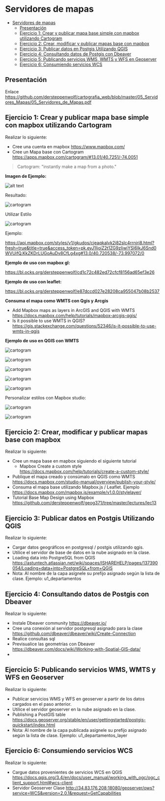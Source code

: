 # Servidores de mapas

- [Servidores de mapas](#servidores-de-mapas)
  - [Presentación](#presentaci%C3%B3n)
  - [Ejercicio 1: Crear y publicar mapa base simple con mapbox utilizando Cartogram](#ejercicio-1-crear-y-publicar-mapa-base-simple-con-mapbox-utilizando-cartogram)
  - [Ejercicio 2: Crear, modificar y publicar mapas base con mapbox](#ejercicio-2-crear-modificar-y-publicar-mapas-base-con-mapbox)
  - [Ejercicio 3: Publicar datos en Postgis Utilizando QGIS](#ejercicio-3-publicar-datos-en-postgis-utilizando-qgis)
  - [Ejercicio 4: Consultando datos de Postgis con Dbeaver](#ejercicio-4-consultando-datos-de-postgis-con-dbeaver)
  - [Ejercicio 5: Publicando servicios WMS, WMTS y WFS en Geoserver](#ejercicio-5-publicando-servicios-wms-wmts-y-wfs-en-geoserver)
  - [Ejercicio 6: Consumiendo servicios WCS](#ejercicio-6-consumiendo-servicios-wcs)

## Presentación

Enlace https://github.com/dersteppenwolf/cartografia_web/blob/master/05_Servidores_Mapas/05_Servidores_de_Mapas.pdf



## Ejercicio 1: Crear y publicar mapa base simple con mapbox utilizando Cartogram

Realizar lo siguiente: 

- Cree una cuenta en mapbox https://www.mapbox.com/
- Cree un Mapa base con Cartogram https://apps.mapbox.com/cartogram/#13.01/40.7251/-74.0051

> Cartogram: "instantly make a map from a photo."



**Imagen de Ejemplo:**

![alt text](https://upload.wikimedia.org/wikipedia/commons/thumb/e/ea/Van_Gogh_-_Starry_Night_-_Google_Art_Project.jpg/300px-Van_Gogh_-_Starry_Night_-_Google_Art_Project.jpg)

Resultado:

![cartogram](images/cartogram.png)


Utilizar Estilo

![cartogram](images/cartogram_list.png)


Ejemplo:

https://api.mapbox.com/styles/v1/gkudos/cjeaqkalvk2i82slc4rrnjri8.html?fresh=true&title=true&access_token=pk.eyJ1IjoiZ2t1ZG9zIiwiYSI6IkJ6Snd0WVUifQ.KkZKDrLUGoAuDv8CfLg4xg#13.0/40.720538/-73.997072/0

**Ejemplo de uso con mapbox gl:**

https://bl.ocks.org/dersteppenwolf/cd1c72c482ed72cfcf8156ad65ef3e26


**Ejemplo de uso con leaflet:**

https://bl.ocks.org/dersteppenwolf/e87dccd027e28208ca955047b08b2537


**Consuma el mapa como WMTS con Qgis y Arcgis**

- Add Mapbox maps as layers in ArcGIS and QGIS with WMTS https://docs.mapbox.com/help/tutorials/mapbox-arcgis-qgis/
- Is it possible to use WMTS in QGIS? https://gis.stackexchange.com/questions/52346/is-it-possible-to-use-wmts-in-qgis


**Ejemplo de uso en QGIS con WMTS**


![cartogram](images/mapbox_qgis0.png)

![cartogram](images/mapbox_qgis1.png)

![cartogram](images/mapbox_qgis2.png)

![cartogram](images/mapbox_qgis3.png)

![cartogram](images/mapbox_qgis4.png)


Personalizar estilos con Mapbox studio: 

![cartogram](images/mapbox_custom.png)

![cartogram](images/mapbox_custom2.png)


## Ejercicio 2: Crear, modificar y publicar mapas base   con mapbox


Realizar lo siguiente: 

- Cree un mapa base en mapbox siguiendo el siguiente tutorial
  - Mapbox Create a custom style https://docs.mapbox.com/help/tutorials/create-a-custom-style/
- Publique el mapa creado y consúmalo en QGIS como WMTS https://docs.mapbox.com/studio-manual/overview/publish-your-style/
- Consuma el mapa base utilizando Mapbox.js / Leaflet. Ejemplo https://docs.mapbox.com/mapbox.js/example/v1.0.0/stylelayer/
- Tutorial Base Map Design using Mapbox https://github.com/dersteppenwolf/geog371/tree/master/lectures/lec13




## Ejercicio 3: Publicar datos en Postgis Utilizando QGIS


Realizar lo siguiente: 

- Cargar datos geográficos en postgresql / postgis utilizando qgis.
- Utilice el servidor de base de datos en la nube asignado en la clase.
- Loading data into PostgreSQL from QGIS https://astuntech.atlassian.net/wiki/spaces/ISHAREHELP/pages/137390054/Loading+data+into+PostgreSQL+from+QGIS
- Nota: Al nombre de la capa asígnele su prefijo asignado según la lista de clase. Ejemplo: u1_departamentos


## Ejercicio 4: Consultando datos de Postgis con Dbeaver 

Realizar lo siguiente: 
- Instale Dbeaver community https://dbeaver.io/
- Cree una conexión al servidor postgresql  asignado para la clase https://github.com/dbeaver/dbeaver/wiki/Create-Connection
- Realice consultas sql
- Previsualice las geometrías con Dbeaver https://dbeaver.com/docs/wiki/Working-with-Spatial-GIS-data/
- 


## Ejercicio 5: Publicando servicios WMS, WMTS y WFS en Geoserver

Realizar lo siguiente: 

- Publicar servicios WMS y WFS en geoserver a partir de los datos cargados en el paso anterior.
- Utilice el servidor geoserver en la nube asignado en la clase.
- Publishing a PostGIS table https://docs.geoserver.org/stable/en/user/gettingstarted/postgis-quickstart/index.html
- Nota: Al nombre de la capa publicada asígnele su prefijo asignado según la lista de clase. Ejemplo: u1_departamentos_layer
  
## Ejercicio 6: Consumiendo servicios WCS

Realizar lo siguiente: 

- Cargue datos provenientes de servicios WCS en QGIS https://docs.qgis.org/3.4/en/docs/user_manual/working_with_ogc/ogc_client_support.html#wcs-client
- Servidor Geoserver Clase http://34.83.176.208:18080/geoserver/ows?service=WCS&version=2.0.1&request=GetCapabilities

